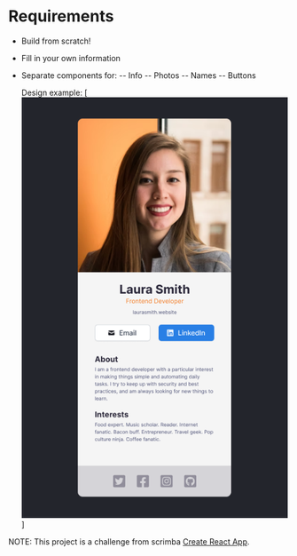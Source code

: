 # Requirements

- Build from scratch!
- Fill in your own information
- Separate components for:
  -- Info
  -- Photos
  -- Names
  -- Buttons

  Design example: [![N|Example](https://raw.githubusercontent.com/nescalan/digital-business-card/main/src/assets/card-example.png)]

NOTE: This project is a challenge from scrimba [Create React App](https://scrimba.com).
